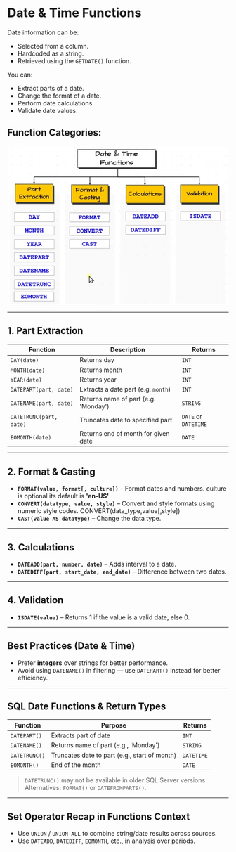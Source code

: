 # Date & Time Functions

Date information can be:
- Selected from a column.
- Hardcoded as a string.
- Retrieved using the `GETDATE()` function.

You can:
- Extract parts of a date.
- Change the format of a date.
- Perform date calculations.
- Validate date values.

## Function Categories:

![alt text](images/image.png)

---

## 1. Part Extraction

| Function       | Description                                    | Returns   |
|----------------|------------------------------------------------|-----------|
| `DAY(date)`     | Returns day                                    | `INT`     |
| `MONTH(date)`   | Returns month                                  | `INT`     |
| `YEAR(date)`    | Returns year                                   | `INT`     |
| `DATEPART(part, date)` | Extracts a date part (e.g. `month`)     | `INT`     |
| `DATENAME(part, date)` | Returns name of part (e.g. 'Monday')   | `STRING`  |
| `DATETRUNC(part, date)` | Truncates date to specified part      | `DATE` or `DATETIME` |
| `EOMONTH(date)` | Returns end of month for given date            | `DATE`    |

---

## 2. Format & Casting

- **`FORMAT(value, format[, culture])`** – Format dates and numbers. culture is optional its default is **'en-US'**
- **`CONVERT(datatype, value, style)`** – Convert and style formats using numeric style codes. CONVERT(data_type,value[,style])
- **`CAST(value AS datatype)`** – Change the data type.

---

## 3. Calculations

- **`DATEADD(part, number, date)`** – Adds interval to a date.
- **`DATEDIFF(part, start_date, end_date)`** – Difference between two dates.

---

## 4. Validation

- **`ISDATE(value)`** – Returns 1 if the value is a valid date, else 0.

---

## Best Practices (Date & Time)

- Prefer **integers** over strings for better performance.
- Avoid using `DATENAME()` in filtering — use `DATEPART()` instead for better efficiency.

---

## SQL Date Functions & Return Types

| Function       | Purpose                                      | Returns     |
|----------------|----------------------------------------------|-------------|
| `DATEPART()`   | Extracts part of date                        | `INT`       |
| `DATENAME()`   | Returns name of part (e.g., 'Monday')        | `STRING`    |
| `DATETRUNC()`  | Truncates date to part (e.g., start of month)| `DATETIME`  |
| `EOMONTH()`    | End of the month                             | `DATE`      |

> `DATETRUNC()` may not be available in older SQL Server versions. Alternatives: `FORMAT()` or `DATEFROMPARTS()`.

---

## Set Operator Recap in Functions Context

- Use `UNION` / `UNION ALL` to combine string/date results across sources.
- Use `DATEADD`, `DATEDIFF`, `EOMONTH`, etc., in analysis over periods.
